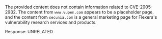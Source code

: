 The provided content does not contain information related to CVE-2005-2932. The content from `www.vupen.com` appears to be a placeholder page, and the content from `secunia.com` is a general marketing page for Flexera's vulnerability research services and products.

Response: UNRELATED